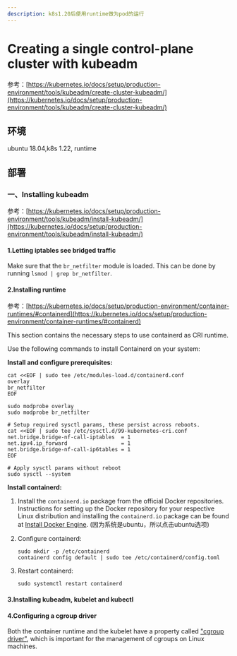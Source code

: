 ```yaml
---
description: k8s1.20后使用runtime做为pod的运行
---
```


# Creating a single control-plane cluster with kubeadm

参考：[https://kubernetes.io/docs/setup/production-environment/tools/kubeadm/create-cluster-kubeadm/](https://kubernetes.io/docs/setup/production-environment/tools/kubeadm/create-cluster-kubeadm/)

## 环境

ubuntu 18.04,k8s 1.22, runtime

## 部署

### 一、Installing kubeadm

参考：[https://kubernetes.io/docs/setup/production-environment/tools/kubeadm/install-kubeadm/](https://kubernetes.io/docs/setup/production-environment/tools/kubeadm/install-kubeadm/)

#### **1.Letting iptables see bridged traffic**

Make sure that the `br_netfilter` module is loaded. This can be done by running `lsmod | grep br_netfilter`.&#x20;

#### 2.Installing runtime

参考：[https://kubernetes.io/docs/setup/production-environment/container-runtimes/#containerd](https://kubernetes.io/docs/setup/production-environment/container-runtimes/#containerd)

This section contains the necessary steps to use containerd as CRI runtime.

Use the following commands to install Containerd on your system:

**Install and configure prerequisites:**

```
cat <<EOF | sudo tee /etc/modules-load.d/containerd.conf
overlay
br_netfilter
EOF

sudo modprobe overlay
sudo modprobe br_netfilter

# Setup required sysctl params, these persist across reboots.
cat <<EOF | sudo tee /etc/sysctl.d/99-kubernetes-cri.conf
net.bridge.bridge-nf-call-iptables  = 1
net.ipv4.ip_forward                 = 1
net.bridge.bridge-nf-call-ip6tables = 1
EOF

# Apply sysctl params without reboot
sudo sysctl --system
```

**Install containerd:**

1. Install the `containerd.io` package from the official Docker repositories. Instructions for setting up the Docker repository for your respective Linux distribution and installing the `containerd.io` package can be found at [Install Docker Engine](https://docs.docker.com/engine/install/#server).  (因为系统是ubuntu，所以点击ubuntu选项)
2.  Configure containerd:

    ```
    sudo mkdir -p /etc/containerd
    containerd config default | sudo tee /etc/containerd/config.toml
    ```
3.  Restart containerd:

    ```
    sudo systemctl restart containerd
    ```

#### 3.Installing kubeadm, kubelet and kubectl

#### 4.Configuring a cgroup driver[ ](https://kubernetes.io/docs/setup/production-environment/tools/kubeadm/install-kubeadm/#configuring-a-cgroup-driver)

Both the container runtime and the kubelet have a property called ["cgroup driver"](https://kubernetes.io/docs/setup/production-environment/container-runtimes/), which is important for the management of cgroups on Linux machines.

>
